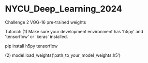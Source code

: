 # NYCU_Deep_Learning_2024
Challenge 2 VGG-16 pre-trained weights

Tutorial:
(1) Make sure your development environment has 'h5py' and 'tensorflow' or 'keras' installed.

pip install h5py tensorflow

(2) model.load_weights('path_to_your_model_weights.h5')
